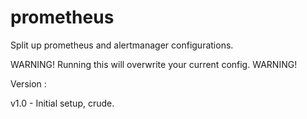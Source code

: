 # prometheus
Split up prometheus and alertmanager configurations.




WARNING! Running this will overwrite your current config. WARNING!

Version : 

v1.0    - Initial setup, crude.